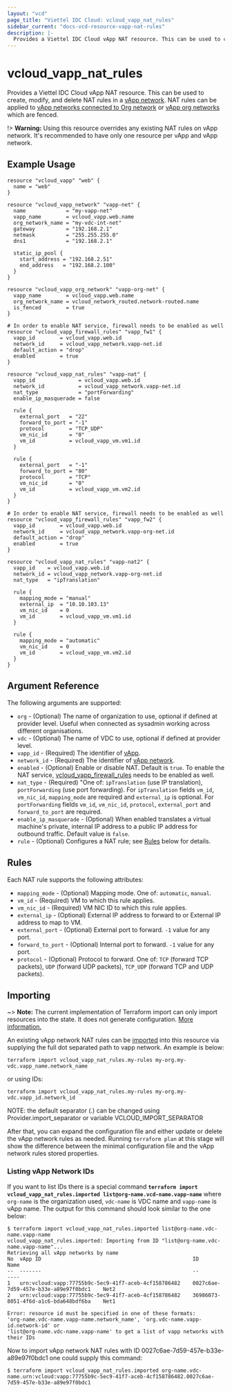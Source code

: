 ```yaml
---
layout: "vcd"
page_title: "Viettel IDC Cloud: vcloud_vapp_nat_rules"
sidebar_current: "docs-vcd-resource-vapp-nat-rules"
description: |-
  Provides a Viettel IDC Cloud vApp NAT resource. This can be used to create, modify, and delete NAT rules.
---
```


# vcloud\_vapp\_nat\_rules

Provides a Viettel IDC Cloud vApp NAT resource. This can be used to create,
modify, and delete NAT rules in a [vApp network](/providers/viettelidc-provider/vcloud/latest/docs/resources/vapp_network).
NAT rules can be applied to [vApp networks connected to Org network](/providers/viettelidc-provider/vcloud/latest/docs/resources/vapp_network) or [vApp org networks](/docs/providers/vcd/r/vapp_org_network) which are fenced.

!> **Warning:** Using this resource overrides any existing NAT rules on vApp network. It's recommended to have only one resource per vApp and vApp network. 

## Example Usage

```hcl
resource "vcloud_vapp" "web" {
  name = "web"
}

resource "vcloud_vapp_network" "vapp-net" {
  name             = "my-vapp-net"
  vapp_name        = vcloud_vapp.web.name
  org_network_name = "my-vdc-int-net"
  gateway          = "192.168.2.1"
  netmask          = "255.255.255.0"
  dns1             = "192.168.2.1"

  static_ip_pool {
    start_address = "192.168.2.51"
    end_address   = "192.168.2.100"
  }
}

resource "vcloud_vapp_org_network" "vapp-org-net" {
  vapp_name        = vcloud_vapp.web.name
  org_network_name = vcloud_network_routed.network-routed.name
  is_fenced        = true
}

# In order to enable NAT service, firewall needs to be enabled as well
resource "vcloud_vapp_firewall_rules" "vapp_fw1" {
  vapp_id        = vcloud_vapp.web.id
  network_id     = vcloud_vapp_network.vapp-net.id
  default_action = "drop"
  enabled        = true
}

resource "vcloud_vapp_nat_rules" "vapp-nat" {
  vapp_id              = vcloud_vapp.web.id
  network_id           = vcloud_vapp_network.vapp-net.id
  nat_type             = "portForwarding"
  enable_ip_masquerade = false

  rule {
    external_port   = "22"
    forward_to_port = "-1"
    protocol        = "TCP_UDP"
    vm_nic_id       = "0"
    vm_id           = vcloud_vapp_vm.vm1.id
  }

  rule {
    external_port   = "-1"
    forward_to_port = "80"
    protocol        = "TCP"
    vm_nic_id       = "0"
    vm_id           = vcloud_vapp_vm.vm2.id
  }
}

# In order to enable NAT service, firewall needs to be enabled as well
resource "vcloud_vapp_firewall_rules" "vapp_fw2" {
  vapp_id        = vcloud_vapp.web.id
  network_id     = vcloud_vapp_network.vapp-org-net.id
  default_action = "drop"
  enabled        = true
}

resource "vcloud_vapp_nat_rules" "vapp-nat2" {
  vapp_id    = vcloud_vapp.web.id
  network_id = vcloud_vapp_network.vapp-org-net.id
  nat_type   = "ipTranslation"

  rule {
    mapping_mode = "manual"
    external_ip  = "10.10.103.13"
    vm_nic_id    = 0
    vm_id        = vcloud_vapp_vm.vm1.id
  }

  rule {
    mapping_mode = "automatic"
    vm_nic_id    = 0
    vm_id        = vcloud_vapp_vm.vm2.id
  }
}

```

## Argument Reference

The following arguments are supported:

* `org` - (Optional) The name of organization to use, optional if defined at provider level. Useful when connected as sysadmin working across different organisations.
* `vdc` - (Optional) The name of VDC to use, optional if defined at provider level.
* `vapp_id` - (Required) The identifier of [vApp](/providers/viettelidc-provider/vcloud/latest/docs/resources/vapp).
* `network_id` - (Required) The identifier of [vApp network](/providers/viettelidc-provider/vcloud/latest/docs/resources/vapp_network).
* `enabled` - (Optional) Enable or disable NAT. Default is `true`. To enable the NAT service, [vcloud_vapp_firewall_rules](/providers/viettelidc-provider/vcloud/latest/docs/resources/vapp_firewall_rules) needs to be enabled as well.
* `nat_type` - (Required) "One of: `ipTranslation` (use IP translation), `portForwarding` (use port forwarding). For `ipTranslation` fields `vm_id`, `vm_nic_id`, `mapping_mode` are required and `external_ip` is optional. For `portForwarding` fields `vm_id`, `vm_nic_id`, `protocol`, `external_port` and `forward_to_port` are required.
* `enable_ip_masquerade` - (Optional) When enabled translates a virtual machine's private, internal IP address to a public IP address for outbound traffic. Default value is `false`.
* `rule` - (Optional) Configures a NAT rule; see [Rules](#rules) below for details.

<a id="rules"></a>
## Rules

Each NAT rule supports the following attributes:

* `mapping_mode` - (Optional) Mapping mode. One of: `automatic`, `manual`.
* `vm_id` - (Required) VM to which this rule applies.
* `vm_nic_id` - (Required) VM NIC ID to which this rule applies.
* `external_ip` - (Optional) External IP address to forward to or External IP address to map to VM.
* `external_port` - (Optional) External port to forward. `-1` value for any port.
* `forward_to_port` - (Optional) Internal port to forward. `-1` value for any port.
* `protocol` - (Optional) Protocol to forward. One of: `TCP` (forward TCP packets), `UDP` (forward UDP packets), `TCP_UDP` (forward TCP and UDP packets).

## Importing

~> **Note:** The current implementation of Terraform import can only import resources into the state.
It does not generate configuration. [More information.](https://www.terraform.io/docs/import/)

An existing vApp network NAT rules can be [imported][docs-import] into this resource
via supplying the full dot separated path to vapp network. An example is
below:

```
terraform import vcloud_vapp_nat_rules.my-rules my-org.my-vdc.vapp_name.network_name
```
or using IDs:
```
terraform import vcloud_vapp_nat_rules.my-rules my-org.my-vdc.vapp_id.network_id
```

NOTE: the default separator (.) can be changed using Provider.import_separator or variable VCLOUD_IMPORT_SEPARATOR

[docs-import]:https://www.terraform.io/docs/import/

After that, you can expand the configuration file and either update or delete the vApp network rules as needed. Running `terraform plan`
at this stage will show the difference between the minimal configuration file and the vApp network rules stored properties.

### Listing vApp Network IDs

If you want to list IDs there is a special command **`terraform import vcloud_vapp_nat_rules.imported list@org-name.vcd-name.vapp-name`**
where `org-name` is the organization used, `vdc-name` is VDC name and `vapp-name` is vApp name. 
The output for this command should look similar to the one below:

```shell
$ terraform import vcloud_vapp_nat_rules.imported list@org-name.vdc-name.vapp-name
vcloud_vapp_nat_rules.imported: Importing from ID "list@org-name.vdc-name.vapp-name"...
Retrieving all vApp networks by name
No	vApp ID                                                 ID                                      Name	
--	-------                                                 --                                      ----	
1	urn:vcloud:vapp:77755b9c-5ec9-41f7-aceb-4cf158786482	0027c6ae-7d59-457e-b33e-a89e97f0bdc1	Net2
2	urn:vcloud:vapp:77755b9c-5ec9-41f7-aceb-4cf158786482	36986073-8051-4f6d-a1c6-bda648bdf6ba	Net1      		

Error: resource id must be specified in one of these formats:
'org-name.vdc-name.vapp-name.network_name', 'org.vdc-name.vapp-id.network-id' or 
'list@org-name.vdc-name.vapp-name' to get a list of vapp networks with their IDs

```

Now to import vApp network NAT rules with ID 0027c6ae-7d59-457e-b33e-a89e97f0bdc1 one could supply this command:

```shell
$ terraform import vcloud_vapp_nat_rules.imported org-name.vdc-name.urn:vcloud:vapp:77755b9c-5ec9-41f7-aceb-4cf158786482.0027c6ae-7d59-457e-b33e-a89e97f0bdc1
```
